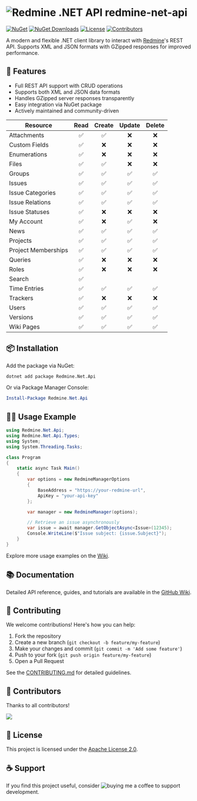 # ![Redmine .NET API](https://raw.githubusercontent.com/zapadi/redmine-net-api/master/logo.png) redmine-net-api

[![NuGet](https://img.shields.io/nuget/v/redmine-api.svg)](https://www.nuget.org/packages/redmine-api) 
[![NuGet Downloads](https://img.shields.io/nuget/dt/redmine-api)](https://www.nuget.org/packages/redmine-api) 
[![License](https://img.shields.io/github/license/zapadi/redmine-net-api)](LICENSE)
[![Contributors](https://img.shields.io/github/contributors/zapadi/redmine-net-api)](https://github.com/zapadi/redmine-net-api/graphs/contributors)


A modern and flexible .NET client library to interact with [Redmine](https://www.redmine.org)'s REST API. Supports XML and JSON formats with GZipped responses for improved performance.


## 🚀 Features

- Full REST API support with CRUD operations
- Supports both XML and JSON data formats
- Handles GZipped server responses transparently
- Easy integration via NuGet package
- Actively maintained and community-driven

| Resource             | Read | Create | Update | Delete |
|----------------------|:----:|:------:|:------:|:------:|
| Attachments          | ✅   | ✅     | ❌     | ❌     |
| Custom Fields        | ✅   | ❌     | ❌     | ❌     |
| Enumerations         | ✅   | ❌     | ❌     | ❌     |
| Files                | ✅   | ✅     | ❌     | ❌     |
| Groups               | ✅   | ✅     | ✅     | ✅     |
| Issues               | ✅   | ✅     | ✅     | ✅     |
| Issue Categories     | ✅   | ✅     | ✅     | ✅     |
| Issue Relations      | ✅   | ✅     | ✅     | ✅     |
| Issue Statuses       | ✅   | ❌     | ❌     | ❌     |
| My Account           | ✅   | ❌     | ✅     | ❌     |
| News                 | ✅   | ✅     | ✅     | ✅     |
| Projects             | ✅   | ✅     | ✅     | ✅     |
| Project Memberships  | ✅   | ✅     | ✅     | ✅     |
| Queries              | ✅   | ❌     | ❌     | ❌     |
| Roles                | ✅   | ❌     | ❌     | ❌     |
| Search               | ✅   |        |        |        |
| Time Entries         | ✅   | ✅     | ✅     | ✅     |
| Trackers             | ✅   | ❌     | ❌     | ❌     |
| Users                | ✅   | ✅     | ✅     | ✅     |
| Versions             | ✅   | ✅     | ✅     | ✅     |
| Wiki Pages           | ✅   | ✅     | ✅     | ✅     |


## 📦 Installation

Add the package via NuGet:

```bash
dotnet add package Redmine.Net.Api
```

Or via Package Manager Console:

```powershell
Install-Package Redmine.Net.Api
```


## 🧑‍💻 Usage Example

```csharp
using Redmine.Net.Api;
using Redmine.Net.Api.Types;
using System;
using System.Threading.Tasks;

class Program
{
    static async Task Main()
    {
        var options = new RedmineManagerOptions
        {
            BaseAddress = "https://your-redmine-url",
            ApiKey = "your-api-key"
        };

        var manager = new RedmineManager(options);

        // Retrieve an issue asynchronously
        var issue = await manager.GetObjectAsync<Issue>(12345);
        Console.WriteLine($"Issue subject: {issue.Subject}");
    }
}
```
Explore more usage examples on the [Wiki](https://github.com/zapadi/redmine-net-api/wiki).


## 📚 Documentation

Detailed API reference, guides, and tutorials are available in the [GitHub Wiki](https://github.com/zapadi/redmine-net-api/wiki).


## 🙌 Contributing

We welcome contributions! Here's how you can help:

1. Fork the repository
2. Create a new branch (`git checkout -b feature/my-feature`)
3. Make your changes and commit (`git commit -m 'Add some feature'`)
4. Push to your fork (`git push origin feature/my-feature`)
5. Open a Pull Request

See the [CONTRIBUTING.md](CONTRIBUTING.md) for detailed guidelines.


## 🤝 Contributors

Thanks to all contributors!

<a href="https://github.com/zapadi/redmine-net-api/graphs/contributors">
  <img src="https://contrib.rocks/image?repo=zapadi/redmine-net-api" />
</a>


## 📝 License

This project is licensed under the [Apache License 2.0](LICENSE).


## ☕ Support

If you find this project useful, consider ![[buying me a coffee](https://cdn.buymeacoffee.com/buttons/lato-yellow.png)](https://www.buymeacoffee.com/vXCNnz9) to support development.

